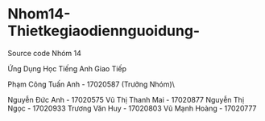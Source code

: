# Nhom14-Thietkegiaodiennguoidung-
Source code Nhóm 14 

Ứng Dụng Học Tiếng Anh Giao Tiếp

Phạm Công Tuấn Anh - 17020587 (Trưởng Nhóm)\

Nguyễn Đức Anh - 17020575
Vũ Thị Thanh Mai - 17020877
Nguyễn Thị Ngọc - 17020933
Trương Văn Huy - 17020803
Vũ Mạnh Hoàng - 17020777
